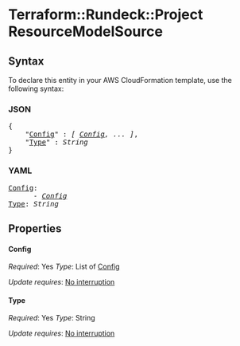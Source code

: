 # Terraform::Rundeck::Project ResourceModelSource

## Syntax

To declare this entity in your AWS CloudFormation template, use the following syntax:

### JSON

<pre>
{
    "<a href="#config" title="Config">Config</a>" : <i>[ <a href="resourcemodelsource-config.md">Config</a>, ... ]</i>,
    "<a href="#type" title="Type">Type</a>" : <i>String</i>
}
</pre>

### YAML

<pre>
<a href="#config" title="Config">Config</a>: <i>
      - <a href="resourcemodelsource-config.md">Config</a></i>
<a href="#type" title="Type">Type</a>: <i>String</i>
</pre>

## Properties

#### Config

_Required_: Yes
_Type_: List of <a href="resourcemodelsource-config.md">Config</a>

_Update requires_: [No interruption](https://docs.aws.amazon.com/AWSCloudFormation/latest/UserGuide/using-cfn-updating-stacks-update-behaviors.html#update-no-interrupt)

#### Type

_Required_: Yes
_Type_: String

_Update requires_: [No interruption](https://docs.aws.amazon.com/AWSCloudFormation/latest/UserGuide/using-cfn-updating-stacks-update-behaviors.html#update-no-interrupt)

